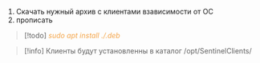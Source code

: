 1. Скачать нужный архив с клиентами взависимости от ОС
2. прописать
> [!todo] 
> <span style="color: #f4a448">*sudo apt install ./<file>.deb*</span>

> [!info] 
> Клиенты будут установленны в каталог /opt/SentinelClients/ 